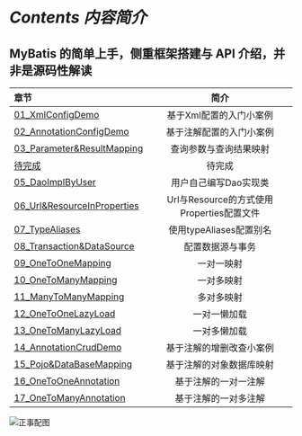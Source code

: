 # *Contents 内容简介*

## MyBatis 的简单上手，侧重框架搭建与 API 介绍，并非是源码性解读

| 章节                                                         |                   简介                    |
| :----------------------------------------------------------- | :---------------------------------------: |
| [01_XmlConfigDemo](https://github.com/undermoonoldman/SpringFamilyBucket/tree/master/MyBatisBasic/01_XmlConfigDemo) |          基于Xml配置的入门小案例          |
| [02_AnnotationConfigDemo](https://github.com/undermoonoldman/SpringFamilyBucket/tree/master/MyBatisBasic/02_AnnotationConfigDemo) |         基于注解配置的入门小案例          |
| [03_Parameter&ResultMapping](https://github.com/undermoonoldman/SpringFamilyBucket/tree/master/MyBatisBasic/03_Parameter&ResultMapping) |          查询参数与查询结果映射           |
| [待完成](https://github.com/undermoonoldman/SpringFamilyBucket/tree/master/MyBatisBasic) |                  待完成                   |
| [05_DaoImplByUser](https://github.com/undermoonoldman/SpringFamilyBucket/tree/master/MyBatisBasic/05_DaoImplByUser) |           用户自己编写Dao实现类           |
| [06_Url&ResourceInProperties](https://github.com/undermoonoldman/SpringFamilyBucket/tree/master/MyBatisBasic/06_Url&ResourceInProperties) | Url与Resource的方式使用Properties配置文件 |
| [07_TypeAliases](https://github.com/undermoonoldman/SpringFamilyBucket/tree/master/MyBatisBasic/07_TypeAliases) |          使用typeAliases配置别名          |
| [08_Transaction&DataSource](https://github.com/undermoonoldman/SpringFamilyBucket/tree/master/MyBatisBasic/08_Transaction&DataSource) |             配置数据源与事务              |
| [09_OneToOneMapping](https://github.com/undermoonoldman/SpringFamilyBucket/tree/master/MyBatisBasic/09_OneToOneMapping) |                一对一映射                 |
| [10_OneToManyMapping](https://github.com/undermoonoldman/SpringFamilyBucket/tree/master/MyBatisBasic/10_OneToManyMapping) |                一对多映射                 |
| [11_ManyToManyMapping](https://github.com/undermoonoldman/SpringFamilyBucket/tree/master/MyBatisBasic/11_ManyToManyMapping) |                多对多映射                 |
| [12_OneToOneLazyLoad](https://github.com/undermoonoldman/SpringFamilyBucket/tree/master/MyBatisBasic/12_OneToOneLazyLoad) |               一对一懒加载                |
| [13_OneToManyLazyLoad](https://github.com/undermoonoldman/SpringFamilyBucket/tree/master/MyBatisBasic/13_OneToManyLazyLoad) |               一对多懒加载                |
| [14_AnnotationCrudDemo](https://github.com/undermoonoldman/SpringFamilyBucket/tree/master/MyBatisBasic/14_AnnotationCrudDemo) |         基于注解的增删改查小案例          |
| [15_Pojo&DataBaseMapping](https://github.com/undermoonoldman/SpringFamilyBucket/tree/master/MyBatisBasic/15_Pojo&DataBaseMapping) |         基于注解的对象数据库映射          |
| [16_OneToOneAnnotation](https://github.com/undermoonoldman/SpringFamilyBucket/tree/master/MyBatisBasic/16_OneToOneAnnotation) |           基于注解的一对一注解            |
| [17_OneToManyAnnotation](https://github.com/undermoonoldman/SpringFamilyBucket/tree/master/MyBatisBasic/17_OneToManyAnnotation) |           基于注解的一对多注解            |

![正事配图](https://github.com/NoMoreThanAWord/SpringFamilyBucket/raw/master/Resource/IMG/g.jpeg)